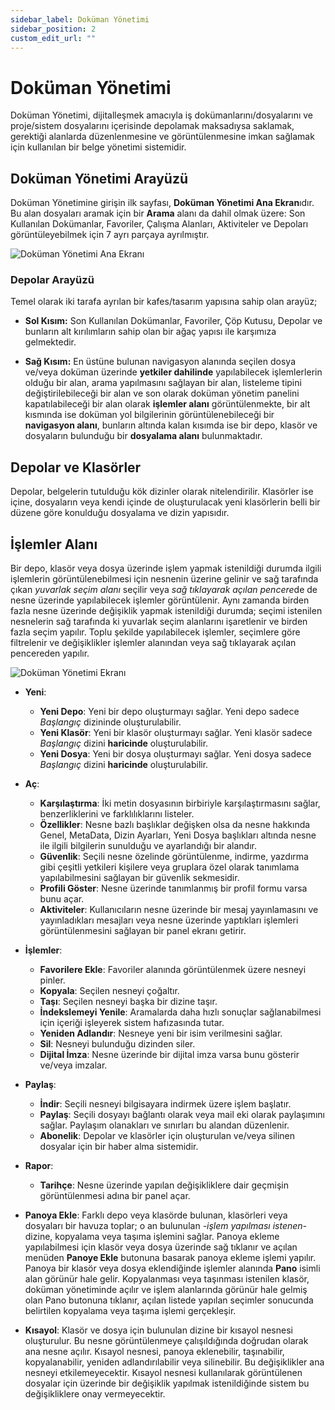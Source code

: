 ```yaml
---
sidebar_label: Doküman Yönetimi
sidebar_position: 2
custom_edit_url: ""
---
```


# **Doküman Yönetimi**

Doküman Yönetimi, dijitalleşmek amacıyla iş dokümanlarını/dosyalarını ve proje/sistem dosyalarını içerisinde depolamak maksadıysa saklamak, gerektiği alanlarda düzenlenmesine ve görüntülenmesine imkan sağlamak için kullanılan bir belge yönetimi sistemidir.

## **Doküman Yönetimi Arayüzü**

Doküman Yönetimine girişin ilk sayfası, **Doküman Yönetimi Ana Ekran**ıdır. Bu alan dosyaları aramak için bir **Arama** alanı da dahil olmak üzere: Son Kullanılan Dokümanlar, Favoriler, Çalışma Alanları, Aktiviteler ve Depoları görüntüleyebilmek için 7 ayrı parçaya ayrılmıştır.

![Doküman Yönetimi Ana Ekranı](https://docsbimser.blob.core.windows.net/imagecontainer/Doküman%20Yönetimi%20Ana%20Ekran-ef45431b-10cc-434a-9bfd-c14891aaeb3b.png)

### **Depolar Arayüzü**

Temel olarak iki tarafa ayrılan bir kafes/tasarım yapısına sahip olan arayüz; 

- **Sol Kısım:** Son Kullanılan Dokümanlar, Favoriler, Çöp Kutusu, Depolar ve bunların alt kırılımların sahip olan bir ağaç yapısı ile karşımıza gelmektedir.

- **Sağ Kısım:** En üstüne bulunan navigasyon alanında seçilen dosya ve/veya doküman üzerinde **yetkiler dahilinde** yapılabilecek işlemlerlerin olduğu bir alan, arama yapılmasını sağlayan bir alan, listeleme tipini değiştirilebileceği bir alan ve son olarak doküman yönetim panelini kapatılabileceği bir alan olarak **işlemler alanı** görüntülenmekte, bir alt kısmında ise doküman yol bilgilerinin görüntülenebileceği bir **navigasyon alanı**, bunların altında kalan kısımda ise bir depo, klasör ve dosyaların bulunduğu bir **dosyalama alanı** bulunmaktadır.

## **Depolar ve Klasörler**

Depolar, belgelerin tutulduğu kök dizinler olarak nitelendirilir. Klasörler ise içine, dosyaların veya kendi içinde de oluşturulacak yeni klasörlerin belli bir düzene göre konulduğu dosyalama ve dizin yapısıdır.

## **İşlemler Alanı**

Bir depo, klasör veya dosya üzerinde işlem yapmak istenildiği durumda ilgili işlemlerin görüntülenebilmesi için nesnenin üzerine gelinir ve sağ tarafında çıkan *yuvarlak seçim alanı* seçilir veya *sağ tıklayarak açılan pencere*de de nesne üzerinde yapılabilecek işlemler görüntülenir. Aynı zamanda birden fazla nesne üzerinde değişiklik yapmak istenildiği durumda; seçimi istenilen nesnelerin sağ tarafında ki yuvarlak seçim alanlarını işaretlenir ve birden fazla seçim yapılır. Toplu şekilde yapılabilecek işlemler, seçimlere göre filtrelenir ve değişiklikler işlemler alanından veya sağ tıklayarak açılan pencereden yapılır.

![Doküman Yönetimi Ekranı](https://docsbimser.blob.core.windows.net/imagecontainer/Doküman%20Yönetimi%20Ekranı-32f28b68-0ba3-4a94-b46a-19e1e23e2c60.png)


- **Yeni**:
    - **Yeni Depo**: Yeni bir depo oluşturmayı sağlar. Yeni depo sadece _Başlangıç_ dizininde oluşturulabilir.
    - **Yeni Klasör**: Yeni bir klasör oluşturmayı sağlar. Yeni klasör sadece _Başlangıç_ dizini **haricinde** oluşturulabilir.
    - **Yeni Dosya**: Yeni bir dosya oluşturmayı sağlar. Yeni dosya sadece _Başlangıç_ dizini **haricinde** oluşturulabilir.

- **Aç**: 
    - **Karşılaştırma**: İki metin dosyasının birbiriyle karşılaştırmasını sağlar, benzerliklerini ve farklılıklarını listeler.
    - **Özellikler**: Nesne bazlı başlıklar değişken olsa da nesne hakkında Genel, MetaData, Dizin Ayarları, Yeni Dosya başlıkları altında nesne ile ilgili bilgilerin sunulduğu ve ayarlandığı bir alandır.
    - **Güvenlik**: Seçili nesne özelinde görüntülenme, indirme, yazdırma gibi çeşitli yetkileri kişilere veya gruplara özel olarak tanımlama yapılabilmesini sağlayan bir güvenlik sekmesidir.
    - **Profili Göster**: Nesne üzerinde tanımlanmış bir profil formu varsa bunu açar. 
    - **Aktiviteler**: Kullanıcıların nesne üzerinde bir mesaj yayınlamasını ve yayınladıkları mesajları veya nesne üzerinde yaptıkları işlemleri görüntülenmesini sağlayan bir panel ekranı getirir.
- **İşlemler**: 
    - **Favorilere Ekle**: Favoriler alanında görüntülenmek üzere nesneyi pinler.
    - **Kopyala**: Seçilen nesneyi çoğaltır.
    - **Taşı**: Seçilen nesneyi başka bir dizine taşır.
    - **İndekslemeyi Yenile**: Aramalarda daha hızlı sonuçlar sağlanabilmesi için içeriği işleyerek sistem hafızasında tutar.
    - **Yeniden Adlandır**: Nesneye yeni bir isim verilmesini sağlar.
    - **Sil**: Nesneyi bulunduğu dizinden siler.
    - **Dijital İmza**: Nesne üzerinde bir dijital imza varsa bunu gösterir ve/veya imzalar.
- **Paylaş**: 
    - **İndir**: Seçili nesneyi bilgisayara indirmek üzere işlem başlatır.
    - **Paylaş**: Seçili dosyayı bağlantı olarak veya mail eki olarak paylaşımını sağlar. Paylaşım olanakları ve sınırları bu alandan düzenlenir. 
    - **Abonelik**: Depolar ve klasörler için oluşturulan ve/veya silinen dosyalar için bir haber alma sistemidir.
- **Rapor**: 
    - **Tarihçe**: Nesne üzerinde yapılan değişikliklere dair geçmişin görüntülenmesi adına bir panel açar.
- **Panoya Ekle**: Farklı depo veya klasörde bulunan, klasörleri veya dosyaları bir havuza toplar; o an bulunulan *-işlem yapılması istenen-* dizine, kopyalama veya taşıma işlemini sağlar. Panoya ekleme yapılabilmesi için klasör veya dosya üzerinde sağ tıklanır ve açılan menüden **Panoye Ekle** butonuna basarak panoya ekleme işlemi yapılır. Panoya bir klasör veya dosya eklendiğinde işlemler alanında **Pano** isimli alan görünür hale gelir. Kopyalanması veya taşınması istenilen klasör, doküman yönetiminde açılır ve işlem alanlarında görünür hale gelmiş olan Pano butonuna tıklanır, açılan listede yapılan seçimler sonucunda belirtilen kopyalama veya taşıma işlemi gerçekleşir.  
- **Kısayol**: Klasör ve dosya için bulunulan dizine bir kısayol nesnesi oluşturulur. Bu nesne görüntülenmeye çalışıldığında doğrudan olarak ana nesne açılır. Kısayol nesnesi, panoya eklenebilir, taşınabilir, kopyalanabilir, yeniden adlandırılabilir veya silinebilir. Bu değişiklikler ana nesneyi etkilemeyecektir. Kısayol nesnesi kullanılarak görüntülenen dosyalar için üzerinde bir değişiklik yapılmak istenildiğinde sistem bu değişikliklere onay vermeyecektir.


